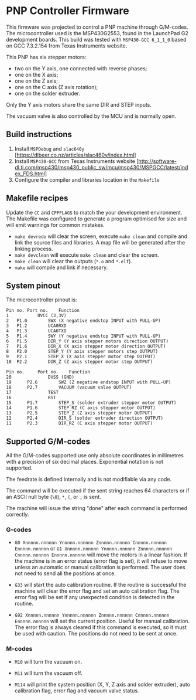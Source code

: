 # PNP Controller Firmware

This firmware was projected to control a PNP machine through G/M-codes.
The microcontroller used is the MSP430G2553, found in the LaunchPad G2
development boards. This build was tested with `MSP430-GCC 6_1_1_0` based on
GCC 7.3.2.154 from Texas Instruments website. 

This PNP has six stepper motors:
* two on the Y axis, one connected with reverse phases;
* one on the X axis;
* one on the Z axis;
* one on the C axis (Z axis rotation);
* one on the solder extruder.

Only the Y axis motors share the same DIR and STEP inputs.

The vacuum valve is also controlled by the MCU and is normally open.

## Build instructions
1. Install `MSPDebug` and `slac640y`
[https://dlbeer.co.nz/articles/slac460y/index.html]
2. Install `MSP430-GCC` from Texas Instruments website
[http://software-dl.ti.com/msp430/msp430_public_sw/mcu/msp430/MSPGCC/latest/index_FDS.html]
3. Configure the compiler and libraries location in the `Makefile`

## Makefile recipes
Update the `CC` and `CPPFLAGS` to match the your development environment.
The Makefile was configured to generate a program optimised for size and will
emit warnings for common mistakes.
* `make devredo` will clear the screen, execute `make clean` and compile
and link the source files and libraries. A map file will be generated after the
linking process.
* `make devclean` will execute `make clean` and clear the screen.
* `make clean` will clear the outputs (`*.o` and `*.elf`).
* `make` will compile and link if necessary.

## System pinout
The microcontroller pinout is:
```
Pin no.	Port no.	Function
1			DVCC (3,3V)
2	P1.0		SWX (X negative endstop INPUT with PULL-UP)
3	P1.2		UCA0RXD
4	P1.3		UCA0TXD
5	P1.4		SWY (Y negative endstop INPUT with PULL-UP)
6	P1.5		DIR_Y (Y axis stepper motors direction OUTPUT)
7	P1.6		DIR_X (X axis stepper motor direction OUTPUT)
8	P2.0		STEP_Y (Y axis stepper motors step OUTPUT)
9	P2.1		STEP_X (X axis stepper motor step OUTPUT)
10	P2.2		DIR_Z (Z axis stepper motor step OUTPUT)
```
```
Pin no.		Port no.	Function
20				DVSS (GND)
19		P2.6		SWZ (Z negative endstop INPUT with PULL-UP)
18		P2.7		VACUUM (vacuum valve OUTPUT)
17				TEST
16				RST
15		P1.7		STEP_S (solder extruder stepper motor OUTPUT)
14		P1.6		STEP_RZ (C axis stepper motor OUTPUT)
13		P2.5		STEP_Z (Z axis stepper motor OUTPUT)
12		P2.4		DIR_S (solder extruder direction OUTPUT)
11		P2.3		DIR_RZ (C axis stepper motor OUTPUT)
```

## Supported G/M-codes
All the G/M-codes supported use only absolute coordinates in millimetres with a
precision of six decimal places. Exponential notation is not supported.

The feedrate is defined internally and is not modifiable via any code.

The command will be executed if the sent string reaches 64 characters or if an
ASCII null byte (`\0`), `*`, `(`, or `;` is sent.

The machine will issue the string "done" after each command is performed
correctly.

### G-codes
* `G0 Xnnnnn.nnnnnn Ynnnnn.nnnnnn Znnnnn.nnnnnn Cnnnnn.nnnnnn Ennnnn.nnnnnn` or
`G1 Xnnnnn.nnnnnn Ynnnnn.nnnnnn Znnnnn.nnnnnn Cnnnnn.nnnnnn Ennnnn.nnnnnn` will
move the motors in a linear fashion. If the machine is in an error status
(error flag is set), it will refuse to move unless an automatic or manual
calibration is performed. The user does not need to send all the positions at
once.

* `G33` will start the auto calibration routine. If the routine is successful
the machine will clear the error flag and set an auto calibration flag. The
error flag will be set if any unexpected condition is detected in the routine.

* `G92 Xnnnnn.nnnnnn Ynnnnn.nnnnnn Znnnnn.nnnnnn Cnnnnn.nnnnnn Ennnnn.nnnnnn`
will set the current position. Useful for manual calibration. The error
flag is always cleared if this command is executed, so it must be used with
caution. The positions do not need to be sent at once.

### M-codes
* `M10` will turn the vacuum on.

* `M11` will turn the vacuum off.

* `M114` will print the system position (X, Y, Z axis and solder extruder), auto
calibration flag, error flag and vacuum valve status.

